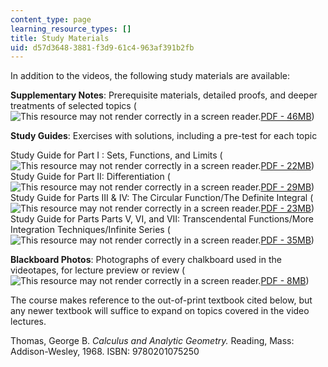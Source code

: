 ```yaml
---
content_type: page
learning_resource_types: []
title: Study Materials
uid: d57d3648-3881-f3d9-61c4-963af391b2fb
---
```


In addition to the videos, the following study materials are available:  
  
**Supplementary Notes**: Prerequisite materials, detailed proofs, and deeper treatments of selected topics (![This resource may not render correctly in a screen reader.](/images/inacessible.gif)[PDF - 46MB](/resources/res-18-006-calculus-revisited-single-variable-calculus-fall-2010/MITRES_18_006_supp_notes.pdf))  
  
**Study Guides**: Exercises with solutions, including a pre-test for each topic

Study Guide for Part I : Sets, Functions, and Limits (![This resource may not render correctly in a screen reader.](/images/inacessible.gif)[PDF - 22MB](/resources/res-18-006-calculus-revisited-single-variable-calculus-fall-2010/part-i-sets-functions-and-limits/MITRES_18_006_study_1.pdf))  
Study Guide for Part II: Differentiation (![This resource may not render correctly in a screen reader.](/images/inacessible.gif)[PDF - 29MB](/resources/res-18-006-calculus-revisited-single-variable-calculus-fall-2010/part-ii-differentiation/MITRES_18_006_study_2.pdf))  
Study Guide for Parts III & IV: The Circular Function/The Definite Integral (![This resource may not render correctly in a screen reader.](/images/inacessible.gif)[PDF - 23MB](/resources/res-18-006-calculus-revisited-single-variable-calculus-fall-2010/part-iii-the-circular-function/MITRES_18_006_study_3_4.pdf))  
Study Guide for Parts Parts V, VI, and VII: Transcendental Functions/More Integration Techniques/Infinite Series (![This resource may not render correctly in a screen reader.](/images/inacessible.gif)[PDF - 35MB](/resources/res-18-006-calculus-revisited-single-variable-calculus-fall-2010/part-v-transcendental-functions/MITRES_18_006_study_5_6_7.pdf))

**Blackboard Photos**: Photographs of every chalkboard used in the videotapes, for lecture preview or review (![This resource may not render correctly in a screen reader.](/images/inacessible.gif)[PDF - 8MB](/resources/res-18-006-calculus-revisited-single-variable-calculus-fall-2010/MITRES_18_006_blackboard.pdf))  
  
The course makes reference to the out-of-print textbook cited below, but any newer textbook will suffice to expand on topics covered in the video lectures.

Thomas, George B. _Calculus and Analytic Geometry._ Reading, Mass: Addison-Wesley, 1968. ISBN: 9780201075250